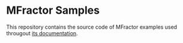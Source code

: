 # MFractor Samples
This repository contains the source code of MFractor examples used througout [its documentation](http://docs.mfractor.com).